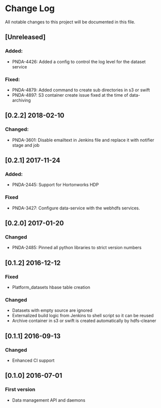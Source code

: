 # Change Log
All notable changes to this project will be documented in this file.

## [Unreleased]
### Added:
- PNDA-4426: Added a config to control the log level for the dataset service
### Fixed:
- PNDA-4879: Added command to create sub directories in s3 or swift
- PNDA-4897: S3 container create issue fixed at the time of data-archiving

## [0.2.2] 2018-02-10
### Changed:
- PNDA-3601: Disable emailtext in Jenkins file and replace it with notifier stage and job

## [0.2.1] 2017-11-24
### Added:
- PNDA-2445: Support for Hortonworks HDP

### Fixed
- PNDA-3427: Configure data-service with the webhdfs services.

## [0.2.0] 2017-01-20
### Changed
- PNDA-2485: Pinned all python libraries to strict version numbers

## [0.1.2] 2016-12-12
### Fixed
- Platform\_datasets hbase table creation

### Changed
- Datasets with empty source are ignored
- Externalized build logic from Jenkins to shell script so it can be reused
- Archive container in s3 or swift is created automatically by hdfs-cleaner

## [0.1.1] 2016-09-13
### Changed
- Enhanced CI support

## [0.1.0] 2016-07-01
### First version
- Data management API and daemons
